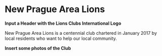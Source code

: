 # New Prague Area Lions

**Input a Header with the Lions Clubs International Logo**

New Prague Area Lions is a centennial club chartered in January 2017 by local residents who want to help our local community.

**Insert some photos of the Club**
